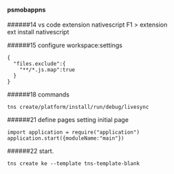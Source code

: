 #### psmobappns
######14 vs code extension nativescript
F1 > extension  
ext install nativescript  

######15
configure workspace:settings
```
{
  "files.exclude":{
    "**/*.js.map":true
  }
}
```
######18 commands
```
tns create/platform/install/run/debug/livesync
```
######21 define pages
setting initial page
```
import application = require("application")
application.start({moduleName:"main"})
```

######22 start.
```
tns create ke --template tns-template-blank
```
